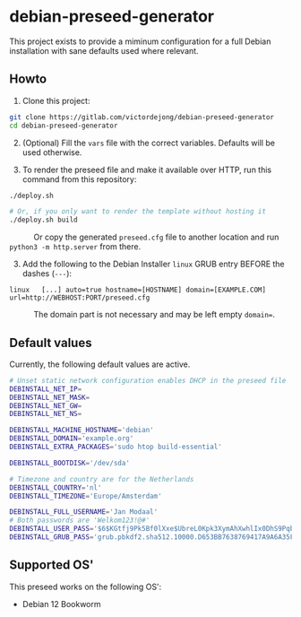 # debian-preseed-generator

This project exists to provide a miminum configuration for a full Debian installation with sane defaults used where relevant.

## Howto

1. Clone this project:
```bash
git clone https://gitlab.com/victordejong/debian-preseed-generator
cd debian-preseed-generator
```
2. (Optional) Fill the `vars` file with the correct variables. Defaults will be used otherwise.

2. To render the preseed file and make it available over HTTP, run this command from this repository:

```bash
./deploy.sh

# Or, if you only want to render the template without hosting it
./deploy.sh build
```
&nbsp;&nbsp;&nbsp;&nbsp;&nbsp;&nbsp;&nbsp;&nbsp;&nbsp;&nbsp;
Or copy the generated `preseed.cfg` file to another location and run `python3 -m http.server` from there.

3. Add the following to the Debian Installer `linux` GRUB entry BEFORE the dashes (`---`):
```text
linux   [...] auto=true hostname=[HOSTNAME] domain=[EXAMPLE.COM] url=http://WEBHOST:PORT/preseed.cfg
```
&nbsp;&nbsp;&nbsp;&nbsp;&nbsp;&nbsp;&nbsp;&nbsp;&nbsp;&nbsp;
The domain part is not necessary and may be left empty `domain=`.

## Default values

Currently, the following default values are active.
```bash
# Unset static network configuration enables DHCP in the preseed file
DEBINSTALL_NET_IP=
DEBINSTALL_NET_MASK=
DEBINSTALL_NET_GW=
DEBINSTALL_NET_NS=

DEBINSTALL_MACHINE_HOSTNAME='debian'
DEBINSTALL_DOMAIN='example.org'
DEBINSTALL_EXTRA_PACKAGES='sudo htop build-essential'

DEBINSTALL_BOOTDISK='/dev/sda'

# Timezone and country are for the Netherlands
DEBINSTALL_COUNTRY='nl'
DEBINSTALL_TIMEZONE='Europe/Amsterdam'

DEBINSTALL_FULL_USERNAME='Jan Modaal'
# Both passwords are 'Welkom123!@#'
DEBINSTALL_USER_PASS='$6$KGtfj9Pk5Bf0lXxe$UbreL0Kpk3XymAhXwhlIx0DhS9PqbQWtjcrAq8sTBUi/kf4nyl.WgRzEyaSd7HtSvdqHmXS5JZk0G.zvS1YeF0'
DEBINSTALL_GRUB_PASS='grub.pbkdf2.sha512.10000.D653BB7638769417A9A6A35F5E6ACFEB1DDD6C28321581AB800A02278255AF36CEDDA55919D197992590127DEA20957A9A593E8615CDA1729EC30FB76FB85962.906A00F5C102E490C2D61570390F272E7B450466CE6C71D923C4792FD2CAE25D862E6A7915DD3F90669087CFFF2FC2E72BFF95257E7C741893D4D241F0002DB7'
```
## Supported OS'

This preseed works on the following OS':

 - Debian 12 Bookworm
